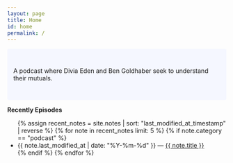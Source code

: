 ```yaml
---
layout: page
title: Home
id: home
permalink: /
---
```



<p style="padding: 3em 1em; background: #f5f7ff; border-radius: 4px;">
  A podcast where Divia Eden and Ben Goldhaber seek to understand their mutuals.
</p>

<strong>Recently Episodes</strong>

<ul>
  {% assign recent_notes = site.notes | sort: "last_modified_at_timestamp" | reverse %}
  {% for note in recent_notes limit: 5 %}
    {% if note.category == "podcast" %}
    <li>
      {{ note.last_modified_at | date: "%Y-%m-%d" }} — <a class="internal-link" href="{{ note.url }}">{{ note.title }}</a>
    </li>
    {% endif %}
  {% endfor %}
</ul>

<style>
  .wrapper {
    max-width: 46em;
  }
</style>
